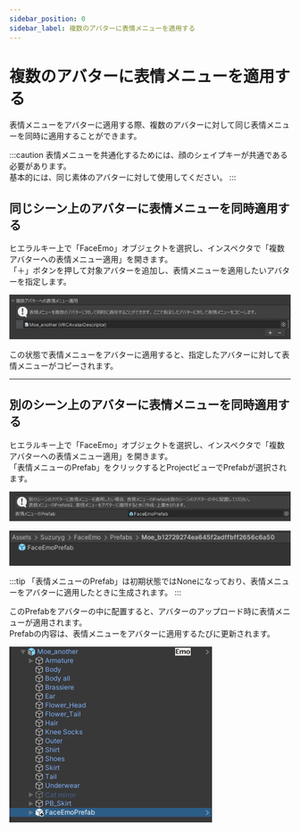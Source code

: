 ```yaml
---
sidebar_position: 0
sidebar_label: 複数のアバターに表情メニューを適用する
---
```


# 複数のアバターに表情メニューを適用する

表情メニューをアバターに適用する際、複数のアバターに対して同じ表情メニューを同時に適用することができます。

:::caution
表情メニューを共通化するためには、顔のシェイプキーが共通である必要があります。  
基本的には、同じ素体のアバターに対して使用してください。
:::

## 同じシーン上のアバターに表情メニューを同時適用する

ヒエラルキー上で「FaceEmo」オブジェクトを選択し、インスペクタで「複数アバターへの表情メニュー適用」を開きます。  
「＋」ボタンを押して対象アバターを追加し、表情メニューを適用したいアバターを指定します。

![対象アバターの追加](sub_avatars.png)

この状態で表情メニューをアバターに適用すると、指定したアバターに対して表情メニューがコピーされます。

---

## 別のシーン上のアバターに表情メニューを同時適用する

ヒエラルキー上で「FaceEmo」オブジェクトを選択し、インスペクタで「複数アバターへの表情メニュー適用」を開きます。  
「表情メニューのPrefab」をクリックするとProjectビューでPrefabが選択されます。

![インスペクタでPrefabを選択](prefab_inspector.png)

![ProjectビューでPrefabを選択](prefab_project.png)

:::tip
「表情メニューのPrefab」は初期状態ではNoneになっており、表情メニューをアバターに適用したときに生成されます。
:::

このPrefabをアバターの中に配置すると、アバターのアップロード時に表情メニューが適用されます。  
Prefabの内容は、表情メニューをアバターに適用するたびに更新されます。

![アバター内にPrefabを配置](prefab_avatar.png)
